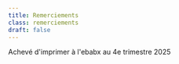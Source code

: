 ```yaml
---
title: Remerciements
class: remerciements
draft: false
---
```




<breakpage />

 Achevé d'imprimer à l'ebabx au 4e trimestre 2025
  